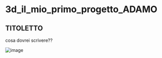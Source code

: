 # 3d_il_mio_primo_progetto_ADAMO
## TITOLETTO
cosa dovrei scrivere??


![image](https://user-images.githubusercontent.com/92849545/139023405-735cc837-26fd-4ada-8597-d4c06e654577.png)
